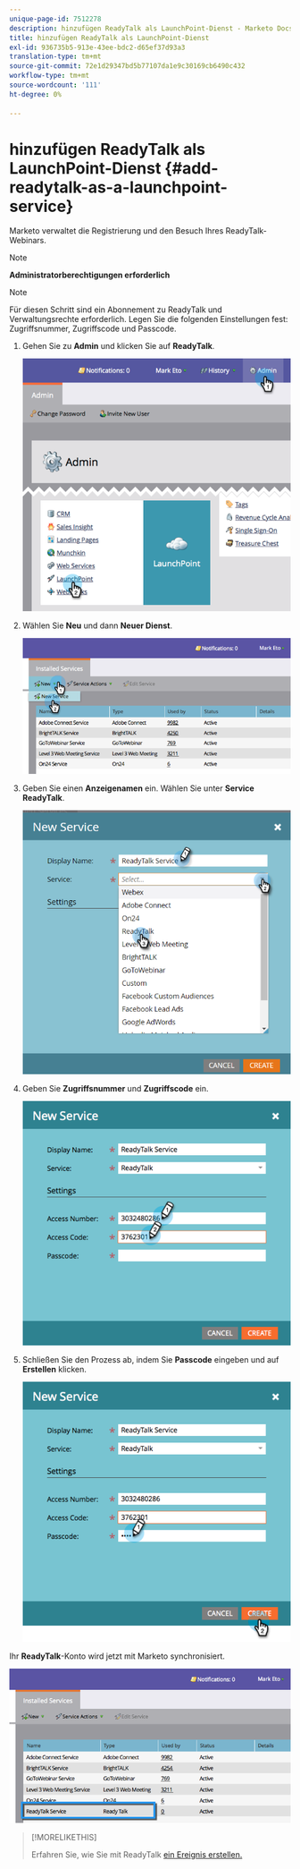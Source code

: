 ```yaml
---
unique-page-id: 7512278
description: hinzufügen ReadyTalk als LaunchPoint-Dienst - Marketo Docs - Produktdokumentation
title: hinzufügen ReadyTalk als LaunchPoint-Dienst
exl-id: 936735b5-913e-43ee-bdc2-d65ef37d93a3
translation-type: tm+mt
source-git-commit: 72e1d29347bd5b77107da1e9c30169cb6490c432
workflow-type: tm+mt
source-wordcount: '111'
ht-degree: 0%

---
```


# hinzufügen ReadyTalk als LaunchPoint-Dienst {#add-readytalk-as-a-launchpoint-service}

Marketo verwaltet die Registrierung und den Besuch Ihres ReadyTalk-Webinars.

>[!NOTE]
>
>**Administratorberechtigungen erforderlich**

>[!NOTE]
>
>Für diesen Schritt sind ein Abonnement zu ReadyTalk und Verwaltungsrechte erforderlich. Legen Sie die folgenden Einstellungen fest: Zugriffsnummer, Zugriffscode und Passcode.

1. Gehen Sie zu **Admin** und klicken Sie auf **ReadyTalk**.

   ![](assets/image2015-4-23-10-3a50-3a23.png)

1. Wählen Sie **Neu** und dann **Neuer Dienst**.

   ![](assets/readytalk-new-service.png)

1. Geben Sie einen **Anzeigenamen** ein. Wählen Sie unter **Service** **ReadyTalk**.

   ![](assets/new-service-readytalk.png)

1. Geben Sie **Zugriffsnummer** und **Zugriffscode** ein.

   ![](assets/image2015-4-24-18-3a53-3a2.png)

1. Schließen Sie den Prozess ab, indem Sie **Passcode** eingeben und auf **Erstellen** klicken.

   ![](assets/image2015-4-24-18-3a53-3a38.png)

Ihr **ReadyTalk**-Konto wird jetzt mit Marketo synchronisiert.

![](assets/readytalk.png)

>[!MORELIKETHIS]
>
>Erfahren Sie, wie Sie mit ReadyTalk [ein Ereignis erstellen.](/help/marketo/product-docs/demand-generation/events/create-an-event/create-an-event-with-readytalk.md)
